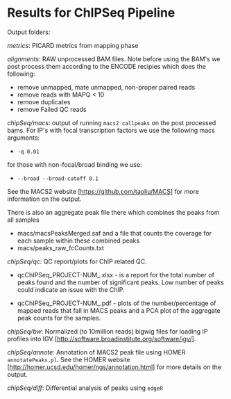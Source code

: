 # Results for ChIPSeq Pipeline

Output folders:

_metrics_:
PICARD metrics from mapping phase

_alignments_:
RAW unprocessed BAM files. Note before using the BAM's we post process them according to the ENCODE recipies which does the following:

- remove unmapped, mate unmapped, non-proper paired reads
- remove reads with MAPQ < 10
- remove duplicates
- remove Failed QC reads

_chipSeq/macs_: output of running `macs2 callpeaks` on the post processed bams. For IP's with focal transcription factors we use the following macs arguments:

- `-q 0.01`

for those with non-focal/broad binding we use:

- `--broad --broad-cutoff 0.1`

See the MACS2 website [https://github.com/taoliu/MACS] for more information on the output.

There is also an aggregate peak file there which combines the peaks from all samples
- macs/macsPeaksMerged.saf
and a file that counts the coverage for each sample within these combined peaks
- macs/peaks_raw_fcCounts.txt

_chipSeq/qc_: QC report/plots for ChIP related QC.

- qcChIPSeq_PROJECT-NUM_.xlsx - is a report for the total number of peaks found and the number of significant peaks. Low number of peaks could indicate an issue with the ChIP.

- qcChIPSeq_PROJECT-NUM_.pdf - plots of the number/percentage of mapped reads that fall in MACS peaks and a PCA plot of the aggregate peak counts for the samples.

_chipSeq/bw_:
Normalized (to 10million reads) bigwig files for loading IP profiles into IGV [http://software.broadinstitute.org/software/igv/].

_chipSeq/annote_:
Annotation of MACS2 peak file using HOMER `annotatePeaks.pl`. See the HOMER website [http://homer.ucsd.edu/homer/ngs/annotation.html] for more details on the output.

_chipSeq/diff_:
Differential analysis of peaks using `edgeR`
